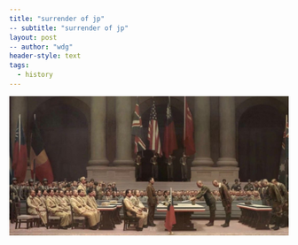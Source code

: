 ```yaml
---
title: "surrender of jp"
-- subtitle: "surrender of jp"
layout: post
-- author: "wdg"
header-style: text 
tags:
  - history
---
```


<img src="/img/post/1945.jpeg"/>
